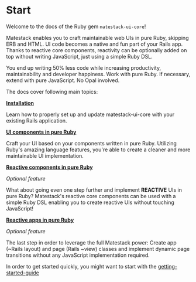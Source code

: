 # Start

Welcome to the docs of the Ruby gem `matestack-ui-core`!

Matestack enables you to craft maintainable web UIs in pure Ruby, skipping ERB and HTML. UI code becomes a native and fun part of your Rails app. Thanks to reactive core components, reactivity can be optionally added on top without writing JavaScript, just using a simple Ruby DSL.

You end up writing 50% less code while increasing productivity, maintainability and developer happiness. Work with pure Ruby. If necessary, extend with pure JavaScript. No Opal involved.

The docs cover following main topics:

[**Installation**](100-installation.md)

Learn how to properly set up and update matestack-ui-core with your existing Rails application.

[**UI components in pure Ruby**](../ui_components/)

Craft your UI based on your components written in pure Ruby. Utilizing Ruby's amazing language features, you're able to create a cleaner and more maintainable UI implementation.

[**Reactive components in pure Ruby**](../reactive_components/)

_Optional feature_

What about going even one step further and implement **REACTIVE** UIs in pure Ruby? Matestack's reactive core components can be used with a simple Ruby DSL enabling you to create reactive UIs without touching JavaScript!

[**Reactive apps in pure Ruby**](../reactive_apps/)

_Optional feature_

The last step in order to leverage the full Matestack power: Create app \(~Rails layout\) and page \(Rails ~view\) classes and implement dynamic page transitions without any JavaScript implementation required.

In order to get started quickly, you might want to start with the [getting-started-guide](150-getting_started.md)

